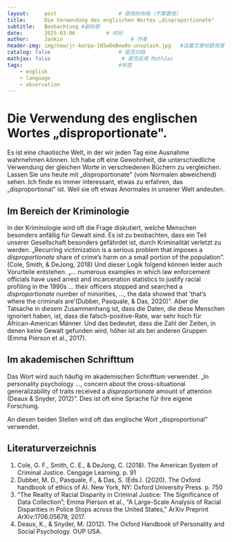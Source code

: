 ```yaml
---
layout:     post   				    # 使用的布局（不需要改）
title:      Die Verwendung des englischen Wortes „disproportionate"  	# 标题 
subtitle:   Beobachtung #副标题
date:       2025-03-06 			# 时间
author:     Jankin 						# 作者
header-img: img/new/jr-korpa-1N5wOeBew8o-unsplash.jpg 	#这篇文章标题背景图片
catalog: false 						# 是否归档
mathjax: false                       # 是否启用 MathJax
tags:								#标签
    - english
    - language
    - observation
---
```

# Die Verwendung des englischen Wortes „disproportionate".

Es ist eine chaotische Welt, in der wir jeden Tag eine Ausnahme wahrnehmen können. Ich habe oft eine Gewohnheit, die unterschiedliche Verwendung der gleichen Worte in verschiedenen Büchern zu vergleichen. Lassen Sie uns heute mit „disproportionate" (vom Normalen abweichend) sehen. Ich finde es immer interessant, etwas zu erfahren, das „disproportional" ist. Weil sie oft etwas Anormales in unserer Welt andeuten.

## Im Bereich der Kriminologie

In der Kriminologie wird oft die Frage diskutiert, welche Menschen besonders anfällig für Gewalt sind. Es ist zu beobachten, dass ein Teil unserer Gesellschaft besonders gefährdet ist, durch Kriminalität verletzt zu werden. „Recurring victimization is a serious problem that imposes a *disproportionate* share of crime’s harm on a small portion of the population". (Cole, Smith, & DeJong, 2018) Und dieser Logik folgend können leider auch Vorurteile entstehen. „… numerous examples in which law enforcement officials have used arrest and incarceration statistics to justify racial profiling in the 1990s … their officers stopped and searched a *disproportionate* number of minorities, …, the data showed that 'that’s where the criminals are’(Dubber, Pasquale, & Das, 2020)". Aber die Tatsache in diesem Zusammenhang ist, dass die Daten, die diese Menschen ignoriert haben, ist, dass die falsch-positive-Rate, war sehr hoch für African-American Männer. Und das bedeutet, dass die Zahl der Zeiten, in denen keine Gewalt gefunden wird, höher ist als bei anderen Gruppen (Emma Pierson et al., 2017).

## Im akademischen Schrifttum

Das Wort wird auch häufig im akademischen Schrifttum verwendet. „In personality psychology …, concern about the cross-situational generalizability of traits received a *disproportionate* amount of attention  (Deaux & Snyder, 2012)”. Dies ist oft eine Sprache für ihre eigene Forschung.

An diesen beiden Stellen wird oft das englische Wort „disproportional” verwendet.

## Literaturverzeichnis

1. Cole, G. F., Smith, C. E., & DeJong, C. (2018). The American System of Criminal Justice. Cengage Learning. p. 91
2. Dubber, M. D., Pasquale, F., & Das, S. (Eds.). (2020). The Oxford handbook of ethics of AI. New York, NY: Oxford University Press. p. 750
3. “The Reality of Racial Disparity in Criminal Justice: The Significance of Data Collection”; Emma Pierson et al., “A Large-Scale Analysis of Racial Disparities in Police Stops across the United States,” ArXiv Preprint ArXiv:1706.05678, 2017.
4. Deaux, K., & Snyder, M. (2012). The Oxford Handbook of Personality and Social Psychology. OUP USA.

